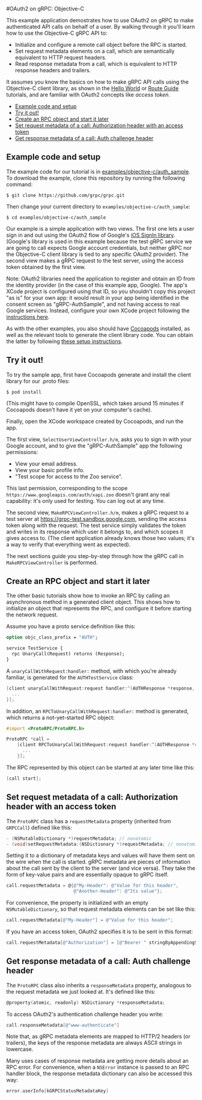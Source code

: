 #OAuth2 on gRPC: Objective-C

This example application demostrates how to use OAuth2 on gRPC to make authenticated API calls on
behalf of a user. By walking through it you'll learn how to use the Objective-C gRPC API to:

- Initialize and configure a remote call object before the RPC is started.
- Set request metadata elements on a call, which are semantically equivalent to HTTP request
headers.
- Read response metadata from a call, which is equivalent to HTTP response headers and trailers.

It assumes you know the basics on how to make gRPC API calls using the Objective-C client library,
as shown in the [Hello World](../helloworld)
or [Route Guide](../route_guide) tutorials,
and are familiar with OAuth2 concepts like _access token_.

- [Example code and setup](#setup)
- [Try it out!](#try)
- [Create an RPC object and start it later](#rpc-object)
- [Set request metadata of a call: Authorization header with an access token](#request-metadata)
- [Get response metadata of a call: Auth challenge header](#response-metadata)

<a name="setup"></a>
## Example code and setup

The example code for our tutorial is in [examples/objective-c/auth_sample](.).
To download the example, clone this repository by running the following command:
```shell
$ git clone https://github.com/grpc/grpc.git
```

Then change your current directory to `examples/objective-c/auth_sample`:
```shell
$ cd examples/objective-c/auth_sample
```

Our example is a simple application with two views. The first one lets a user sign in and out using
the OAuth2 flow of Google's [iOS SignIn library](https://developers.google.com/identity/sign-in/ios/).
(Google's library is used in this example because the test gRPC service we are going to call expects
Google account credentials, but neither gRPC nor the Objective-C client library is tied to any
specific OAuth2 provider). The second view makes a gRPC request to the test server, using the
access token obtained by the first view.

Note: OAuth2 libraries need the application to register and obtain an ID from the identity provider
(in the case of this example app, Google). The app's XCode project is configured using that ID, so
you shouldn't copy this project "as is" for your own app: it would result in your app being
identified in the consent screen as "gRPC-AuthSample", and not having access to real Google
services. Instead, configure your own XCode project following the [instructions here](https://developers.google.com/identity/sign-in/ios/).

As with the other examples, you also should have [Cocoapods](https://cocoapods.org/#install)
installed, as well as the relevant tools to generate the client library code. You can obtain the
latter by following [these setup instructions](https://github.com/grpc/homebrew-grpc).


<a name="try"></a>
## Try it out!

To try the sample app, first have Cocoapods generate and install the client library for our .proto
files:

```shell
$ pod install
```

(This might have to compile OpenSSL, which takes around 15 minutes if Cocoapods doesn't have it yet
on your computer's cache).

Finally, open the XCode workspace created by Cocoapods, and run the app.

The first view, `SelectUserViewController.h/m`, asks you to sign in with your Google account, and to
give the "gRPC-AuthSample" app the following permissions:

- View your email address.
- View your basic profile info.
- "Test scope for access to the Zoo service".

This last permission, corresponding to the scope `https://www.googleapis.com/auth/xapi.zoo` doesn't
grant any real capability: it's only used for testing. You can log out at any time.

The second view, `MakeRPCViewController.h/m`, makes a gRPC request to a test server at
https://grpc-test.sandbox.google.com, sending the access token along with the request. The test
service simply validates the token and writes in its response which user it belongs to, and which
scopes it gives access to. (The client application already knows those two values; it's a way to
verify that everything went as expected).

The next sections guide you step-by-step through how the gRPC call in `MakeRPCViewController` is
performed.

<a name="rpc-object"></a>
## Create an RPC object and start it later

The other basic tutorials show how to invoke an RPC by calling an asynchronous method in a generated
client object. This shows how to initialize an object that represents the RPC, and configure it
before starting the network request.

Assume you have a proto service definition like this:

```protobuf
option objc_class_prefix = "AUTH";

service TestService {
  rpc UnaryCall(Request) returns (Response);
}
```

A `unaryCallWithRequest:handler:` method, with which you're already familiar, is generated for the
`AUTHTestService` class:

```objective-c
[client unaryCallWithRequest:request handler:^(AUTHResponse *response, NSError *error) {
  ...
}];
```

In addition, an `RPCToUnaryCallWithRequest:handler:` method is generated, which returns a
not-yet-started RPC object:

```objective-c
#import <ProtoRPC/ProtoRPC.h>

ProtoRPC *call =
    [client RPCToUnaryCallWithRequest:request handler:^(AUTHResponse *response, NSError *error) {
      ...
    }];
```

The RPC represented by this object can be started at any later time like this:

```objective-c
[call start];
```

<a name="request-metadata"></a>
## Set request metadata of a call: Authorization header with an access token

The `ProtoRPC` class has a `requestMetadata` property (inherited from `GRPCCall`) defined like this:

```objective-c
- (NSMutableDictionary *)requestMetadata; // nonatomic
- (void)setRequestMetadata:(NSDictionary *)requestMetadata; // nonatomic, copy
```

Setting it to a dictionary of metadata keys and values will have them sent on the wire when the call
is started. gRPC metadata are pieces of information about the call sent by the client to the server
(and vice versa). They take the form of key-value pairs and are essentially opaque to gRPC itself.

```objective-c
call.requestMetadata = @{@"My-Header": @"Value for this header",
                         @"Another-Header": @"Its value"};
```

For convenience, the property is initialized with an empty `NSMutableDictionary`, so that request
metadata elements can be set like this:

```objective-c
call.requestMetadata[@"My-Header"] = @"Value for this header";
```

If you have an access token, OAuth2 specifies it is to be sent in this format:

```objective-c
call.requestMetadata[@"Authorization"] = [@"Bearer " stringByAppendingString:accessToken];
```

<a name="response-metadata"></a>
## Get response metadata of a call: Auth challenge header

The `ProtoRPC` class also inherits a `responseMetadata` property, analogous to the request metadata
we just looked at. It's defined like this:

```objective-c
@property(atomic, readonly) NSDictionary *responseMetadata;
```

To access OAuth2's authentication challenge header you write:

```objective-c
call.responseMetadata[@"www-authenticate"]
```

Note that, as gRPC metadata elements are mapped to HTTP/2 headers (or trailers), the keys of the
response metadata are always ASCII strings in lowercase.

Many uses cases of response metadata are getting more details about an RPC error. For convenience,
when a `NSError` instance is passed to an RPC handler block, the response metadata dictionary can
also be accessed this way:

```objective-c
error.userInfo[kGRPCStatusMetadataKey]
```

